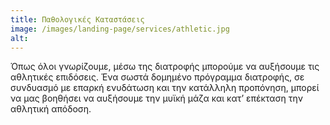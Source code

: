 ```yaml
---
title: Παθολογικές Καταστάσεις
image: /images/landing-page/services/athletic.jpg
alt:
---
```


Όπως όλοι γνωρίζουμε, μέσω της διατροφής μπορούμε να αυξήσουμε τις αθλητικές επιδόσεις. Ένα σωστά δομημένο πρόγραμμα διατροφής, σε συνδυασμό με επαρκή ενυδάτωση και την κατάλληλη προπόνηση, μπορεί να μας βοηθήσει να αυξήσουμε την μυϊκή μάζα και κατ’ επέκταση την αθλητική απόδοση.